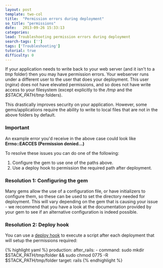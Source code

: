 ```yaml
---
layout: post
template: two-col
title:  "Permission errors during deployment"
so_title: "permissions"
date:   2013-09-26 15:33:13
categories: 
lead: Troubleshooting permission errors during deployment
search-tags: ['']
tags: ['Troubleshooting']
tutorial: true
difficulty: 0
---
```


If your application needs to write back to your web server (and it isn't to a <i>tmp</i> folder) then you may have permission errors.
Your webserver runs under a different user to the user that does your deployment.
This user (*nginx*) does not have elevated permissions, and so does not have write access to your filesystem (except explicitly to the */tmp* and the *$STACK&#95;PATH/tmp* folders).

This drastically improves security on your application. However, some gems/applications require the ability to write to local files that are not in the above folders by default.

<div class="notice">
		<h3>Important</h3>
		<p>An example error you'd receive in the above case could look like <b>Errno::EACCES (Permission denied...)</b></p>
</div>

To resolve these issues you can do one of the following:

1. Configure the gem to use one of the paths above.
2. Use a deploy hook to permission the required path after deployment.
<h3>Resolution 1: Configuring the gem</h3>

Many gems allow the use of a configuration file, or have initializers to configure them, so these can be used to set the directory needed for deployment. This will vary depending on the gem that is causing your issue - we recommend that you have a look at the documentation provided by your gem to see if an alternative configuration is indeed possible.

<h3>Resolution 2: Deploy hook</h3>

You can use a [deploy hook](/stack-features/deploy-hooks.html) to execute a script after each deployment that will setup the permissions required:

{% highlight yaml %}
production:
    after_rails:
      - command: sudo mkdir $STACK_PATH/tmp/folder && sudo chmod 0775 -R $STACK_PATH/tmp/folder
        target: rails
{% endhighlight %}